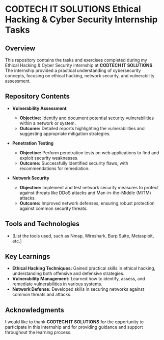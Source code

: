 
# CODTECH IT SOLUTIONS Ethical Hacking & Cyber Security Internship Tasks

## Overview

This repository contains the tasks and exercises completed during my Ethical Hacking & Cyber Security internship at **CODTECH IT SOLUTIONS**. The internship provided a practical understanding of cybersecurity concepts, focusing on ethical hacking, network security, and vulnerability assessment.

## Repository Contents

- **Vulnerability Assessment**
  - **Objective:** Identify and document potential security vulnerabilities within a network or system.
  - **Outcome:** Detailed reports highlighting the vulnerabilities and suggesting appropriate mitigation strategies.

- **Penetration Testing**
  - **Objective:** Perform penetration tests on web applications to find and exploit security weaknesses.
  - **Outcome:** Successfully identified security flaws, with recommendations for remediation.

- **Network Security**
  - **Objective:** Implement and test network security measures to protect against threats like DDoS attacks and Man-in-the-Middle (MITM) attacks.
  - **Outcome:** Improved network defenses, ensuring robust protection against common security threats.

## Tools and Technologies

- [List the tools used, such as Nmap, Wireshark, Burp Suite, Metasploit, etc.]

## Key Learnings

- **Ethical Hacking Techniques:** Gained practical skills in ethical hacking, understanding both offensive and defensive strategies.
- **Vulnerability Management:** Learned how to identify, assess, and remediate vulnerabilities in various systems.
- **Network Defense:** Developed skills in securing networks against common threats and attacks.

## Acknowledgments

I would like to thank **CODTECH IT SOLUTIONS** for the opportunity to participate in this internship and for providing guidance and support throughout the learning process.
